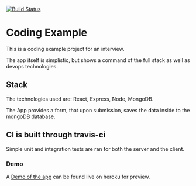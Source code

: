 [![Build Status](https://travis-ci.org/Spence-S/full-stack-form-echo.svg)](https://travis-ci.org/Spence-S/full-stack-form-echo)

# Coding Example
This is a coding example project for an interview.

The app itself is simplistic, but shows a command of the full stack as well as
devops technologies.

## Stack
The technologies used are: React, Express, Node, MongoDB.

The App provides a form, that upon submission, saves the data inside to the
mongoDB database.

## CI is built through travis-ci
Simple unit and integration tests are ran for both the server and the client.

### Demo  

A [Demo of the app](https://ancient-ravine-71434.herokuapp.com/) can be
found live on heroku for preview. 
